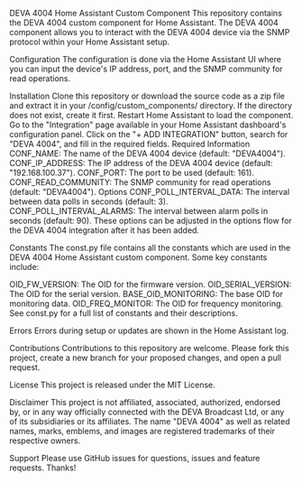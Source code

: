 DEVA 4004 Home Assistant Custom Component
This repository contains the DEVA 4004 custom component for Home Assistant. The DEVA 4004 component allows you to interact with the DEVA 4004 device via the SNMP protocol within your Home Assistant setup.

Configuration
The configuration is done via the Home Assistant UI where you can input the device's IP address, port, and the SNMP community for read operations.

Installation
Clone this repository or download the source code as a zip file and extract it in your /config/custom_components/ directory. If the directory does not exist, create it first.
Restart Home Assistant to load the component.
Go to the "Integration" page available in your Home Assistant dashboard's configuration panel.
Click on the "+ ADD INTEGRATION" button, search for "DEVA 4004", and fill in the required fields.
Required Information
CONF_NAME: The name of the DEVA 4004 device (default: "DEVA4004").
CONF_IP_ADDRESS: The IP address of the DEVA 4004 device (default: "192.168.100.37").
CONF_PORT: The port to be used (default: 161).
CONF_READ_COMMUNITY: The SNMP community for read operations (default: "DEVA4004").
Options
CONF_POLL_INTERVAL_DATA: The interval between data polls in seconds (default: 3).
CONF_POLL_INTERVAL_ALARMS: The interval between alarm polls in seconds (default: 90).
These options can be adjusted in the options flow for the DEVA 4004 integration after it has been added.

Constants
The const.py file contains all the constants which are used in the DEVA 4004 Home Assistant custom component. Some key constants include:

OID_FW_VERSION: The OID for the firmware version.
OID_SERIAL_VERSION: The OID for the serial version.
BASE_OID_MONITORING: The base OID for monitoring data.
OID_FREQ_MONITOR: The OID for frequency monitoring.
See const.py for a full list of constants and their descriptions.

Errors
Errors during setup or updates are shown in the Home Assistant log.

Contributions
Contributions to this repository are welcome. Please fork this project, create a new branch for your proposed changes, and open a pull request.

License
This project is released under the MIT License.

Disclaimer
This project is not affiliated, associated, authorized, endorsed by, or in any way officially connected with the DEVA Broadcast Ltd, or any of its subsidiaries or its affiliates. The name "DEVA 4004" as well as related names, marks, emblems, and images are registered trademarks of their respective owners.

Support
Please use GitHub issues for questions, issues and feature requests. Thanks!